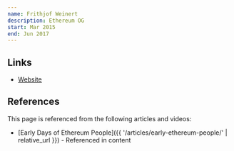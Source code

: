 ```yaml
---
name: Frithjof Weinert
description: Ethereum OG
start: Mar 2015
end: Jun 2017
---
```


## Links
- [Website](https://www.mesh.xyz/team)

## References

This page is referenced from the following articles and videos:

- [Early Days of Ethereum People]({{ '/articles/early-ethereum-people/' | relative_url }}) - Referenced in content